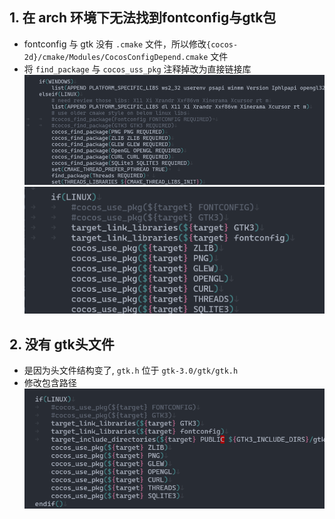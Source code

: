 ## 1. 在 arch 环境下无法找到fontconfig与gtk包

- fontconfig 与 gtk 没有 `.cmake` 文件，所以修改`{cocos-2d}/cmake/Modules/CocosConfigDepend.cmake` 文件
- 将 `find_package` 与 `cocos_uss_pkg` 注释掉改为直接链接库
![](attachments/Pasted%20image%2020221109132516.png)
![](attachments/Pasted%20image%2020221109132530.png)


## 2. 没有 gtk头文件

- 是因为头文件结构变了, `gtk.h` 位于 `gtk-3.0/gtk/gtk.h`
- 修改包含路径
![](attachments/Pasted%20image%2020221109133831.png)

